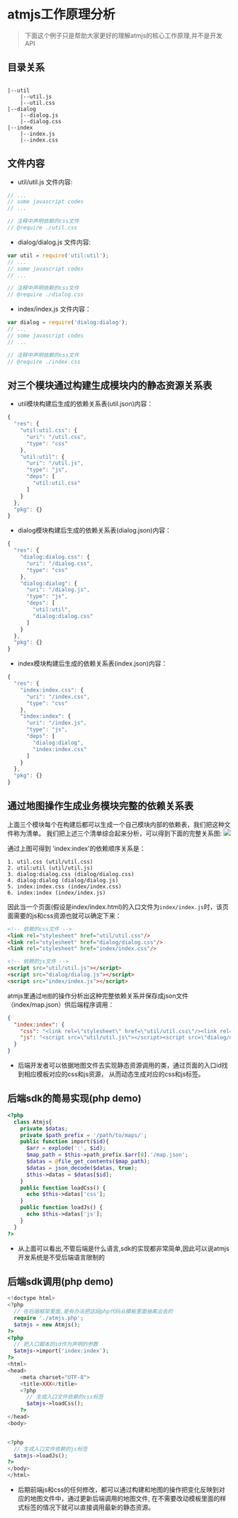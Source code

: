 # atmjs工作原理分析

> 下面这个例子只是帮助大家更好的理解atmjs的核心工作原理,并不是开发API

## 目录关系
```

|--util
    |--util.js
    |--util.css
|--dialog
    |--dialog.js
    |--dialog.css
|--index
    |--index.js
    |--index.css
```

## 文件内容

* util/util.js 文件内容:

```js
// ...
// some javascript codes
// ...

// 注释中声明依赖的css文件
// @require ./util.css
```

* dialog/dialog.js 文件内容:

```js
var util = require('util:util');
// ...
// some javascript codes
// ...

// 注释中声明依赖的css文件
// @require ./dialog.css
```

* index/index.js 文件内容：

```js
var dialog = require('dialog:dialog');
// ...
// some javascript codes
// ...

// 注释中声明依赖的css文件
// @require ./index.css
```

## 对三个模块通过构建生成模块内的静态资源关系表
* util模块构建后生成的依赖关系表(util.json)内容：

```js
{
  "res": {
    "util:util.css": {
      "uri": "/util.css",
      "type": "css"
    },
    "util:util": {
      "uri": "/util.js",
      "type": "js",
      "deps": [
        "util:util.css"
      ]
    }
  },
  "pkg": {}
}
```

* dialog模块构建后生成的依赖关系表(dialog.json)内容：

```js
{
  "res": {
    "dialog:dialog.css": {
      "uri": "/dialog.css",
      "type": "css"
    },
    "dialog:dialog": {
      "uri": "/dialog.js",
      "type": "js",
      "deps": [
        "util:util",
        "dialog:dialog.css"
      ]
    }
  },
  "pkg": {}
}
```

* index模块构建后生成的依赖关系表(index.json)内容：

```js
{
  "res": {
    "index:index.css": {
      "uri": "/index.css",
      "type": "css"
    },
    "index:index": {
      "uri": "/index.js",
      "type": "js",
      "deps": [
        "dialog:dialog",
        "index:index.css"
      ]
    }
  },
  "pkg": {}
}
```

## 通过地图操作生成业务模块完整的依赖关系表
上面三个模块每个在构建后都可以生成一个自己模块内部的依赖表，我们把这种文件称为清单。
我们把上述三个清单综合起来分析，可以得到下面的完整关系图:
![](./images/依赖关系分析.png)

通过上图可得到 'index:index'的依赖顺序关系是：
```
1. util.css (util/util.css)
2. util:util (util/util.js)
3. dialog:dialog.css (dialog/dialog.css)
4. dialog:dialog (dialog/dialog.js)
5. index:index.css (index/index.css)
6. index:index (index/index.js)
```
因此当一个页面(假设是index/index.html)的入口文件为`index/index.js`时，该页面需要的js和css资源也就可以确定下来：
```html
<!-- 依赖的css文件 -->
<link rel="stylesheet" href="util/util.css"/>
<link rel="stylesheet" href="dialog/dialog.css"/>
<link rel="stylesheet" href="index/index.css"/>

<!-- 依赖的js文件 -->
<script src="util/util.js"></script>
<script src="dialog/dialog.js"></script>
<script src="index/index.js"></script>
```
atmjs里通过`地图`的操作分析出这种完整依赖关系并保存成json文件（index/map.json）供后端程序调用：
```json
{
  "index:index": {
    "css": "<link rel=\"stylesheet\" href=\"util/util.css\"/><link rel=\"stylesheet\" href=\"dialog/dialog.css\"/><link rel=\"stylesheet\" href=\"index/index.css\"/>",
    "js": "<script src=\"util/util.js\"></script><script src=\"dialog/dialog.js\"></script><script src=\"index/index.js\"></script>"
  }
}
```

* 后端开发者可以依据地图文件去实现静态资源调用的类，通过页面的入口id找到相应模板对应的css和js资源，
  从而动态生成对应的css和js标签。

## 后端sdk的简易实现(php demo)
```php
<?php
  class Atmjs{
    private $datas;
    private $path_prefix = '/path/to/maps/';
    public function import($id){
      $arr = explode(':', $id);
      $map_path = $this->path_prefix.$arr[0].'/map.json';
      $datas = @file_get_contents($map_path);
      $datas = json_decode($datas, true);
      $this->datas = $datas[$id];
    }
    public function loadCss() {
      echo $this->datas['css'];
    }
    public function loadJs() {
      echo $this->datas['js'];
    }
  }
?>
```
* 从上面可以看出,不管后端是什么语言,sdk的实现都非常简单,因此可以说atmjs开发系统是不受后端语言限制的

## 后端sdk调用(php demo)
```php
<!doctype html>
<?php
  // 在后端框架里面,是有办法把这段php代码从模板里面抽离出去的
  require './atmjs.php';
  $atmjs = new Atmjs();
?>
<?php
  // 把入口脚本的id作为声明的参数
  $atmjs->import('index:index');
?>
<html>
<head>
    <meta charset="UTF-8">
    <title>XXX</title>
    <?php
      // 生成入口文件依赖的css标签
      $atmjs->loadCss();
    ?>
</head>
<body>


<?php
  // 生成入口文件依赖的js标签
  $atmjs->loadJs();
?>
</body>
</html>
```
* 后期前端js和css的任何修改，都可以通过构建和地图的操作把变化反映到对应的地图文件中，通过更新后端调用的地图文件,
在不需要改动模板里面的样式标签的情况下就可以直接调用最新的静态资源。